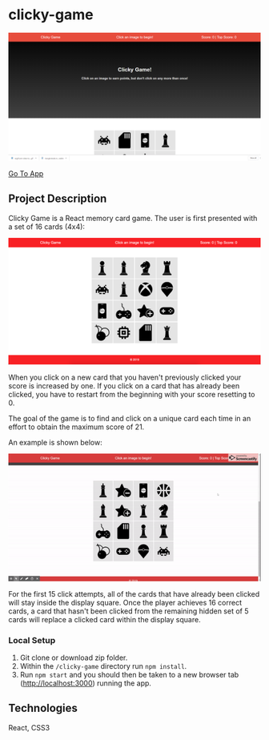 # clicky-game

![Clicky Game Screenshot](./media/clicky-game.png)

[Go To App](https://romansenin.github.io/clicky-game/)

## Project Description

Clicky Game is a React memory card game. The user is first presented with a set of 16 cards (4x4):

![Display Square](./media/display-square.png)

When you click on a new card that you haven't previously clicked your score is increased by one. If you click on a card that has already been clicked, you have to restart from the beginning with your score resetting to 0.

The goal of the game is to find and click on a unique card each time in an effort to obtain the maximum score of 21.

An example is shown below:

<div align="center"><img alt="Clicky Game Gif" src="./media/clicky-game.gif"/></div>

For the first 15 click attempts, all of the cards that have already been clicked will stay inside the display square. Once the player achieves 16 correct cards, a card that hasn't been clicked from the remaining hidden set of 5 cards will replace a clicked card within the display square.

### Local Setup

1. Git clone or download zip folder.
1. Within the `/clicky-game` directory run `npm install`.
1. Run `npm start` and you should then be taken to a new browser tab ([http://localhost:3000](http://localhost:3000)) running the app.

## Technologies

React, CSS3
